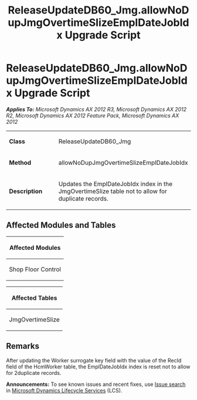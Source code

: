 ﻿---
title: ReleaseUpdateDB60_Jmg.allowNoDupJmgOvertimeSlizeEmplDateJobIdx Upgrade Script
TOCTitle: ReleaseUpdateDB60_Jmg.allowNoDupJmgOvertimeSlizeEmplDateJobIdx Upgrade Script
ms:assetid: 758922ab-adbb-c480-1e5c-10fbcc3cc172
ms:mtpsurl: https://msdn.microsoft.com/en-us/library/JJ719319(v=AX.60)
ms:contentKeyID: 49709111
ms.date: 05/18/2015
mtps_version: v=AX.60
---

# ReleaseUpdateDB60\_Jmg.allowNoDupJmgOvertimeSlizeEmplDateJobIdx Upgrade Script 


_**Applies To:** Microsoft Dynamics AX 2012 R3, Microsoft Dynamics AX 2012 R2, Microsoft Dynamics AX 2012 Feature Pack, Microsoft Dynamics AX 2012_

<table>
<colgroup>
<col style="width: 50%" />
<col style="width: 50%" />
</colgroup>
<tbody>
<tr class="odd">
<td><p><strong>Class</strong></p></td>
<td><p>ReleaseUpdateDB60_Jmg</p></td>
</tr>
<tr class="even">
<td><p><strong>Method</strong></p></td>
<td><p>allowNoDupJmgOvertimeSlizeEmplDateJobIdx</p></td>
</tr>
<tr class="odd">
<td><p><strong>Description</strong></p></td>
<td><p>Updates the EmplDateJobIdx index in the JmgOvertimeSlize table not to allow for duplicate records.</p></td>
</tr>
</tbody>
</table>


## Affected Modules and Tables

<table>
<colgroup>
<col style="width: 100%" />
</colgroup>
<thead>
<tr class="header">
<th><p>Affected Modules</p></th>
</tr>
</thead>
<tbody>
<tr class="odd">
<td><p>Shop Floor Control</p></td>
</tr>
</tbody>
</table>


<table>
<colgroup>
<col style="width: 100%" />
</colgroup>
<thead>
<tr class="header">
<th><p>Affected Tables</p></th>
</tr>
</thead>
<tbody>
<tr class="odd">
<td><p>JmgOvertimeSlize</p></td>
</tr>
</tbody>
</table>


## Remarks

After updating the Worker surrogate key field with the value of the RecId field of the HcmWorker table, the EmplDateJobIdx index is reset not to allow for 2duplicate records.

  
**Announcements:** To see known issues and recent fixes, use [Issue search](http://go.microsoft.com/fwlink/?linkid=389258) in [Microsoft Dynamics Lifecycle Services](http://go.microsoft.com/fwlink/?linkid=306505) (LCS).

